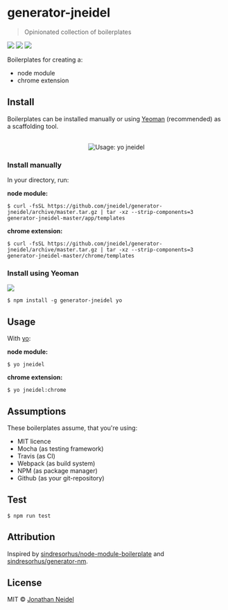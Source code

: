 # generator-jneidel

> Opinionated collection of boilerplates

[![](https://api.travis-ci.org/jneidel/generator-jneidel.svg?branch=master)](https://travis-ci.org/jneidel/generator-jneidel)
[![](https://img.shields.io/badge/license-MIT-green.svg)](https://github.com/jneidel/generator-jneidel/blob/master/licence)
[![](https://img.shields.io/npm/dw/generator-jneidel.svg)](https://www.npmjs.com/package/generator-jneidel)

Boilerplates for creating a:

- node module
- chrome extension

## Install

Boilerplates can be installed manually or using [Yeoman](https://github.com/yeoman/yo) (recommended) as a scaffolding tool.

<div align="center">
  <br>
  <img src="https://i.imgur.com/8UpFnXZ.png" alt="Usage: yo jneidel">
</div>

### Install manually

In your directory, run:

**node module:**

```
$ curl -fsSL https://github.com/jneidel/generator-jneidel/archive/master.tar.gz | tar -xz --strip-components=3 generator-jneidel-master/app/templates
```

**chrome extension:**

```
$ curl -fsSL https://github.com/jneidel/generator-jneidel/archive/master.tar.gz | tar -xz --strip-components=3 generator-jneidel-master/chrome/templates
```

### Install using Yeoman

[![](https://img.shields.io/npm/v/generator-jneidel.svg)](https://www.npmjs.com/package/generator-jneidel)

```
$ npm install -g generator-jneidel yo
```

## Usage

With [yo](https://www.npmjs.com/package/yo):

**node module:**

```
$ yo jneidel
```

**chrome extension:**

```
$ yo jneidel:chrome
```

## Assumptions

These boilerplates assume, that you're using:

- MIT licence
- Mocha (as testing framework)
- Travis (as CI)
- Webpack (as build system)
- NPM (as package manager)
- Github (as your git-repository)

## Test

```
$ npm run test
```

## Attribution

Inspired by [sindresorhus/node-module-boilerplate](https://github.com/sindresorhus/node-module-boilerplate) and [sindresorhus/generator-nm](https://github.com/sindresorhus/generator-nm).

## License

MIT © [Jonathan Neidel](https://jneidel.com)
